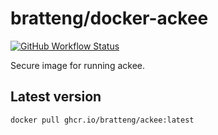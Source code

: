 # bratteng/docker-ackee

[![GitHub Workflow Status](https://img.shields.io/github/workflow/status/bratteng/docker-ackee/publish?event=push&logo=github&style=for-the-badge)](https://github.com/bratteng/docker-ackee/actions?query=workflow:publish)

Secure image for running ackee.

## Latest version
```
docker pull ghcr.io/bratteng/ackee:latest
```
